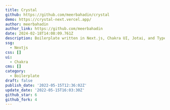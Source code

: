 ```yaml
---
title: Crystal
github: https://github.com/meerbahadin/crystal
demo: https://crystal-next.vercel.app/
author: meerbahadin
author_link: https://github.com/meerbahadin
date: 2024-02-18T14:08:09.761Z
description: Boilerplate written in Next.js, Chakra UI, Jotai, and Typescript
ssg:
  - Nextjs
css: []
ui:
  - Chakra
cms: []
category:
  - Boilerplate
draft: false
publish_date: '2022-05-15T12:36:02Z'
update_date: '2022-05-15T16:03:30Z'
github_star: 6
github_fork: 4
---
```

